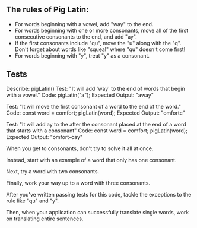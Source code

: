 ## The rules of Pig Latin:

* For words beginning with a vowel, add "way" to the end.
* For words beginning with one or more consonants, move all of the first consecutive consonants to the end, and add "ay".
* If the first consonants include "qu", move the "u" along with the "q". Don't forget about words like "squeal" where "qu" doesn't come first!
* For words beginning with "y", treat "y" as a consonant.

## Tests

Describe: pigLatin()
  Test: "It will add 'way' to the end of words that begin with a vowel."
  Code: pigLatin("a"); 
  Expected Output: "away"

  Test: "It will move the first consonant of a word to the end of the word."
  Code:
  const word = comfort;
  pigLatin(word);
  Expected Output: "omfortc"

  Test: "It will add ay to the after the consonant placed at the end of a word that starts with a consonant"
  Code:
  const word = comfort;
  pigLatin(word);
  Expected Output: "omfort-cay"




When you get to consonants, don't try to solve it all at once.

Instead, start with an example of a word that only has one consonant. 

Next, try a word with two consonants. 

Finally, work your way up to a word with three consonants. 

After you've written passing tests for this code, tackle the exceptions to the rule like "qu" and "y". 

Then, when your application can successfully translate single words, work on translating entire sentences.